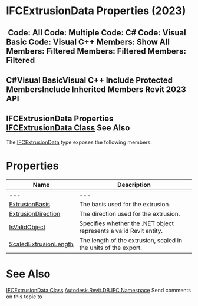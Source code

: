 # IFCExtrusionData Properties (2023)

﻿
 Code: All Code: Multiple Code: C# Code: Visual Basic Code: Visual C++  Members: Show All Members: Filtered Members: Filtered Members: Filtered   
---  
C#Visual BasicVisual C++
Include Protected MembersInclude Inherited Members
Revit 2023 API  
---  
IFCExtrusionData Properties  
[IFCExtrusionData Class](c10272e7-741d-1aca-9f64-cc51d0b14e54.md "IFCExtrusionData Class") See Also  
---  
The [IFCExtrusionData](c10272e7-741d-1aca-9f64-cc51d0b14e54.md "IFCExtrusionData Class") type exposes the following members.
# Properties
| Name | Description |
| --- | --- |
| --- | --- | --- |
| [ExtrusionBasis](91fac92c-04fc-9b4b-63e3-b816c944c772.md "ExtrusionBasis Property") | The basis used for the extrusion. |
| [ExtrusionDirection](23d80880-fbcb-63a8-302b-b983dacdb76b.md "ExtrusionDirection Property") | The direction used for the extrusion. |
| [IsValidObject](482be440-8cbf-75c7-1f82-7c10cd6d4830.md "IsValidObject Property") | Specifies whether the .NET object represents a valid Revit entity. |
| [ScaledExtrusionLength](9da555cb-335e-05b0-fb59-e57b5dad9fbd.md "ScaledExtrusionLength Property") | The length of the extrusion, scaled in the units of the export. |

# See Also
[IFCExtrusionData Class](c10272e7-741d-1aca-9f64-cc51d0b14e54.md "IFCExtrusionData Class")
[Autodesk.Revit.DB.IFC Namespace](b823fafb-1ba1-896b-4097-142c2817ce74.md "Autodesk.Revit.DB.IFC Namespace")
Send comments on this topic to 